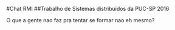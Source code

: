 #Chat RMI
##Trabalho de Sistemas distribuidos da PUC-SP 2016

O que a gente nao faz pra tentar se formar nao eh mesmo?